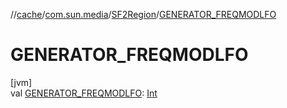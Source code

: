 //[cache](../../../index.md)/[com.sun.media](../index.md)/[SF2Region](index.md)/[GENERATOR_FREQMODLFO](-g-e-n-e-r-a-t-o-r_-f-r-e-q-m-o-d-l-f-o.md)

# GENERATOR_FREQMODLFO

[jvm]\
val [GENERATOR_FREQMODLFO](-g-e-n-e-r-a-t-o-r_-f-r-e-q-m-o-d-l-f-o.md): [Int](https://kotlinlang.org/api/latest/jvm/stdlib/kotlin/-int/index.html)
